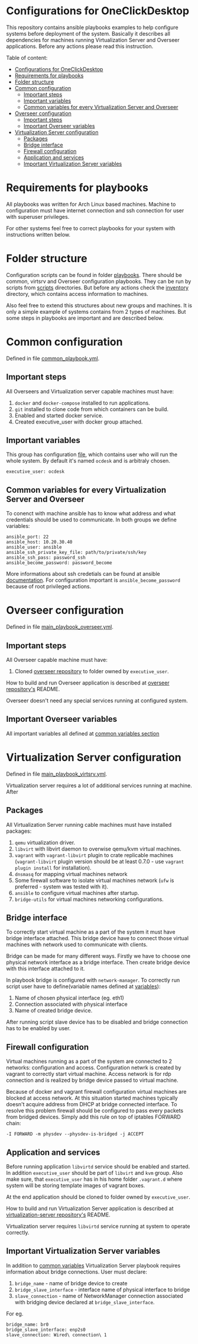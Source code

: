 # Configurations for OneClickDesktop

This repository contains ansible playbooks examples to help configure systems before deployment of the system.
Basically it describes all dependencies for machines running Virtualization Server and Overseer applications.
Before any actions please read this instruction.

Table of content:
- [Configurations for OneClickDesktop](#configurations-for-oneclickdesktop)
- [Requirements for playbooks](#requirements-for-playbooks)
- [Folder structure](#folder-structure)
- [Common configuration](#common-configuration)
  - [Important steps](#important-steps)
  - [Important variables](#important-variables)
  - [Common variables for every Virtualization Server and Overseer](#common-variables-for-every-virtualization-server-and-overseer)
- [Overseer configuration](#overseer-configuration)
  - [Important steps](#important-steps-1)
  - [Important Overseer variables](#important-overseer-variables)
- [Virtualization Server configuration](#virtualization-server-configuration)
  - [Packages](#packages)
  - [Bridge interface](#bridge-interface)
  - [Firewall configuration](#firewall-configuration)
  - [Application and services](#application-and-services)
  - [Important Virtualization Server variables](#important-virtualization-server-variables)

# Requirements for playbooks

All playbooks was written for Arch Linux based machines.
Machine to configuration must have internet connection and ssh connection for user with superuser privileges.

For other systems feel free to correct playbooks for your system with instructions written below.

# Folder structure

Configuration scripts can be found in folder [playbooks](playbooks). There should be common, virtsrv and Overseer configuration playbooks.
They can be run by scripts from [scripts](scripts) directories.
But before any actions check the [inventory](inventory) directory, which contains access information to machines.

Also feel free to extend this structures about new groups and machines. It is only a simple example of systems contains from 2 types of machines. But some steps in playbooks are important and are described below.

# Common configuration
Defined in file [common_playbook.yml](playbooks/common_playbook.yml).

## Important steps

All Overseers and Virtualization server capable machines must have:
1. `docker` and `docker-compose` installed to run applications.
2. `git` installed to clone code from which containers can be build.
3. Enabled and started docker service.
4. Created executive_user with docker group attached.

## Important variables

This group has configuration [file](inventory/group_vars/all.yml), which contains user who will run the whole system. By default it's named `ocdesk` and is arbitraly chosen.
```
executive_user: ocdesk
```

## Common variables for every Virtualization Server and Overseer

To conenct with machine ansible has to know what address and what credentials should be used to communicate. In both groups we define variables:

```
ansible_port: 22
ansible_host: 10.20.30.40
ansible_user: ansible
ansible_ssh_private_key_file: path/to/private/ssh/key
ansible_ssh_pass: password_ssh
ansible_become_password: password_become
```

More informations about ssh credetials can be found at ansible [documentation](https://docs.ansible.com/ansible/latest/user_guide/connection_details.html). For configuration important is `ansible_become_password` because of root privileged actions.

# Overseer configuration
Defined in file [main_playbook_overseer.yml](playbooks/overseer/main_playbook_overseer.yml).

## Important steps

All Overseer capable machine must have:
1. Cloned [overseer repository](https://github.com/one-click-desktop/overseer) to folder owned by `executive_user`.

How to build and run Overseer application is described at [overseer repository's](https://github.com/one-click-desktop/overseer) README.

Overseer doesn't need any special services running at configured system.

## Important Overseer variables

All important variables all defined at [common variables section](#common-variables-for-every-virtualization-server-and-overseer)

# Virtualization Server configuration
Defined in file [main_playbook_virtsrv.yml](playbooks/virtsrv/main_playbook_virtsrv.yml).

Virtualization server requires a lot of additional services running at machine. After

## Packages

All Virtualization Server running cable machines must have installed packages:
1. `qemu` virtualization driver.
2. `libvirt` with libvirt daemon to overwise qemu/kvm virtual machines.
3. `vagrant` with `vagrant-libvirt` plugin to crate replicable machines (`vagrant-libvirt` plugin version should be at least 0.7.0 - use `vagrant plugin install` for installation).
4. `dnsmasq` for mapping virtual machines network
5. Some firewall software to isolate virtual machines network (`ufw` is preferred - system was tested with it).
6. `ansible` to configure virtual machines after startup.
7. `bridge-utils` for virtual machines networking configurations.

## Bridge interface
To correctly start virtual machine as a part of the system it must have bridge interface attached. This bridge device have to connect those virtual machines with network used to communicate with clients.

Bridge can be made for many different ways. Firstly we have to choose one physical network interface as a bridge interface. Then create bridge device with this interface attached to it.

In playbook bridge is configured with `network-manager`. To correctly run script user have to define(variable names defined at [variables](#important-virtualizatoin-server-variables)):
1. Name of chosen physical interface (eg. eth1)
2. Connection associated with physical interface
3. Name of created bridge device.

After running script slave device has to be disabled and bridge connection has to be enabled by user.

## Firewall configuration

Virtual machines running as a part of the system are connected to 2 networks: configuration and access.
Configuration netwrk is created by vagrant to correctly start virtual machine.
Access network is for rdp connection and is realized by bridge device passed to virtual machine.

Because of docker and vagrant firewall configuration virtual machines are blocked at access network.
At this situation started machines typically doesn't acquire address from DHCP at bridge connected interface.
To resolve this problem firewall should be configured to pass every packets from bridged devices.
Simply add this rule on top of iptables FORWARD chain:
```
-I FORWARD -m physdev --physdev-is-bridged -j ACCEPT
```

## Application and services

Before running application `libvirtd` service should be enabled and started.
In addition `executive_user` should be part of `libvirt` and `kvm` group.
Also make sure, that `executive_user` has in his home folder `.vagrant.d` where system will be storing template images of vagrant boxes.

At the end application should be cloned to folder owned by `executive_user`.

How to build and run Virtualization Server application is described at [virtualization-server repository's](https://github.com/one-click-desktop/virtualization-server) README.

Virtualization server requires `libvirtd` service running at system to operate correctly.


## Important Virtualization Server variables

In addition to [common variables](#common-variables-for-every-virtualization-server-and-overseer) Virtualization Server playbook requires information about bridge connections.
User must declare:
1. `bridge_name` - name of bridge device to create
2. `bridge_slave_interface` - interface name of physical interface to bridge
3. `slave_connection` - name of NetworkManager connection associated with bridging device declared at `bridge_slave_interface`.

For eg.
```
bridge_name: br0
bridge_slave_interface: enp2s0
slave_connection: Wired\ connection\ 1
```
